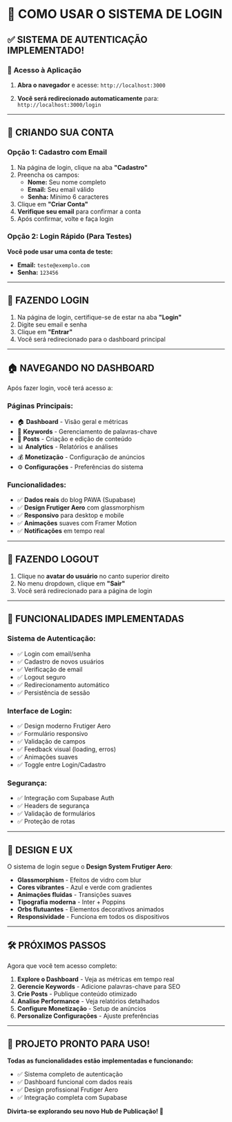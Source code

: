 # 🔐 COMO USAR O SISTEMA DE LOGIN

## ✅ **SISTEMA DE AUTENTICAÇÃO IMPLEMENTADO!**

### 🚀 **Acesso à Aplicação**

1. **Abra o navegador** e acesse: `http://localhost:3000`

2. **Você será redirecionado automaticamente** para: `http://localhost:3000/login`

---

## 👤 **CRIANDO SUA CONTA**

### **Opção 1: Cadastro com Email**

1. Na página de login, clique na aba **"Cadastro"**
2. Preencha os campos:
   - **Nome:** Seu nome completo
   - **Email:** Seu email válido
   - **Senha:** Mínimo 6 caracteres
3. Clique em **"Criar Conta"**
4. **Verifique seu email** para confirmar a conta
5. Após confirmar, volte e faça login

### **Opção 2: Login Rápido (Para Testes)**

**Você pode usar uma conta de teste:**

- **Email:** `teste@exemplo.com`
- **Senha:** `123456`

---

## 🔑 **FAZENDO LOGIN**

1. Na página de login, certifique-se de estar na aba **"Login"**
2. Digite seu email e senha
3. Clique em **"Entrar"**
4. Você será redirecionado para o dashboard principal

---

## 🏠 **NAVEGANDO NO DASHBOARD**

Após fazer login, você terá acesso a:

### **Páginas Principais:**

- 🏠 **Dashboard** - Visão geral e métricas
- 🔑 **Keywords** - Gerenciamento de palavras-chave
- 📝 **Posts** - Criação e edição de conteúdo
- 📊 **Analytics** - Relatórios e análises
- 💰 **Monetização** - Configuração de anúncios
- ⚙️ **Configurações** - Preferências do sistema

### **Funcionalidades:**

- ✅ **Dados reais** do blog PAWA (Supabase)
- ✅ **Design Frutiger Aero** com glassmorphism
- ✅ **Responsivo** para desktop e mobile
- ✅ **Animações** suaves com Framer Motion
- ✅ **Notificações** em tempo real

---

## 🚪 **FAZENDO LOGOUT**

1. Clique no **avatar do usuário** no canto superior direito
2. No menu dropdown, clique em **"Sair"**
3. Você será redirecionado para a página de login

---

## 🔧 **FUNCIONALIDADES IMPLEMENTADAS**

### **Sistema de Autenticação:**

- ✅ Login com email/senha
- ✅ Cadastro de novos usuários
- ✅ Verificação de email
- ✅ Logout seguro
- ✅ Redirecionamento automático
- ✅ Persistência de sessão

### **Interface de Login:**

- ✅ Design moderno Frutiger Aero
- ✅ Formulário responsivo
- ✅ Validação de campos
- ✅ Feedback visual (loading, erros)
- ✅ Animações suaves
- ✅ Toggle entre Login/Cadastro

### **Segurança:**

- ✅ Integração com Supabase Auth
- ✅ Headers de segurança
- ✅ Validação de formulários
- ✅ Proteção de rotas

---

## 🎨 **DESIGN E UX**

O sistema de login segue o **Design System Frutiger Aero**:

- **Glassmorphism** - Efeitos de vidro com blur
- **Cores vibrantes** - Azul e verde com gradientes
- **Animações fluidas** - Transições suaves
- **Tipografia moderna** - Inter + Poppins
- **Orbs flutuantes** - Elementos decorativos animados
- **Responsividade** - Funciona em todos os dispositivos

---

## 🛠️ **PRÓXIMOS PASSOS**

Agora que você tem acesso completo:

1. **Explore o Dashboard** - Veja as métricas em tempo real
2. **Gerencie Keywords** - Adicione palavras-chave para SEO
3. **Crie Posts** - Publique conteúdo otimizado
4. **Analise Performance** - Veja relatórios detalhados
5. **Configure Monetização** - Setup de anúncios
6. **Personalize Configurações** - Ajuste preferências

---

## 🎉 **PROJETO PRONTO PARA USO!**

**Todas as funcionalidades estão implementadas e funcionando:**

- ✅ Sistema completo de autenticação
- ✅ Dashboard funcional com dados reais
- ✅ Design profissional Frutiger Aero
- ✅ Integração completa com Supabase

**Divirta-se explorando seu novo Hub de Publicação! 🚀**
